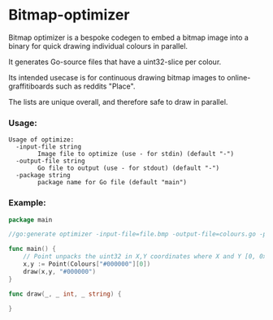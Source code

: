 # Bitmap-optimizer

Bitmap optimizer is a bespoke codegen to embed a bitmap image into a binary for quick drawing individual colours in parallel.

It generates Go-source files that have a uint32-slice per colour.

Its intended usecase is for continuous drawing bitmap images to online-graffitiboards such as reddits "Place". 

The lists are unique overall, and therefore safe to draw in parallel. 

### Usage: 
```
Usage of optimize:
  -input-file string
    	Image file to optimize (use - for stdin) (default "-")
  -output-file string
    	Go file to output (use - for stdout) (default "-")
  -package string
    	package name for Go file (default "main")
```

### Example:
```go
package main

//go:generate optimizer -input-file=file.bmp -output-file=colours.go -package main

func main() {
    // Point unpacks the uint32 in X,Y coordinates where X and Y [0, 0xFF)
    x,y := Point(Colours["#000000"][0])
    draw(x,y, "#000000")
}

func draw(_, _ int, _ string) {

}

```
